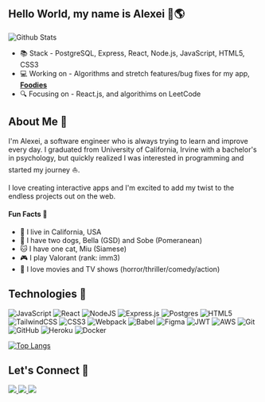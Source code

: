 ## Hello World, my name is Alexei 👋🌎

![Github Stats](https://github-readme-stats.vercel.app/api?username=alexei-dayrit&count_private=true&show_icons=true&include_all_commits=true&hide=contribs&theme=react)

- 📚 Stack - PostgreSQL, Express, React, Node.js, JavaScript, HTML5, CSS3
- 💻 Working on - Algorithms and stretch features/bug fixes for my app, [**Foodies**](https://foodies-web-app.herokuapp.com/)
- 🔍 Focusing on - React.js, and algorithims on LeetCode

## About Me 💬

I'm Alexei, a software engineer who is always trying to learn and improve every day. I graduated from University of California, Irvine with a bachelor's in psychology, but quickly realized I was interested in programming and started my journey ⛵️. 

I love creating interactive apps and I'm excited to add my twist to the endless projects out on the web.

#### Fun Facts 👀

- 📍 I live in California, USA
- 🐶 I have two dogs, Bella (GSD) and Sobe (Pomeranean)
- 🐱 I have one cat, Miu (Siamese)
- 🎮 I play Valorant (rank: imm3)
- 🍿 I love movies and TV shows (horror/thriller/comedy/action)

## Technologies 🤖

![JavaScript](https://img.shields.io/badge/javascript-%23323330.svg?style=for-the-badge&logo=javascript&logoColor=%23F7DF1E)
![React](https://img.shields.io/badge/react-%2320232a.svg?style=for-the-badge&logo=react&logoColor=%2361DAFB)
![NodeJS](https://img.shields.io/badge/node.js-6DA55F?style=for-the-badge&logo=node.js&logoColor=white)
![Express.js](https://img.shields.io/badge/express.js-%23404d59.svg?style=for-the-badge&logo=express&logoColor=%2361DAFB)
![Postgres](https://img.shields.io/badge/postgres-%23316192.svg?style=for-the-badge&logo=postgresql&logoColor=white)
![HTML5](https://img.shields.io/badge/html5-%23E34F26.svg?style=for-the-badge&logo=html5&logoColor=white)
![TailwindCSS](https://img.shields.io/badge/tailwindcss-%2338B2AC.svg?style=for-the-badge&logo=tailwind-css&logoColor=white)
![CSS3](https://img.shields.io/badge/css3-%231572B6.svg?style=for-the-badge&logo=css3&logoColor=white)
![Webpack](https://img.shields.io/badge/webpack-%238DD6F9.svg?style=for-the-badge&logo=webpack&logoColor=black)
![Babel](https://img.shields.io/badge/Babel-F9DC3e?style=for-the-badge&logo=babel&logoColor=black)
![Figma](https://img.shields.io/badge/figma-%23F24E1E.svg?style=for-the-badge&logo=figma&logoColor=white)
![JWT](https://img.shields.io/badge/JWT-black?style=for-the-badge&logo=JSON%20web%20tokens)
![AWS](https://img.shields.io/badge/AWS-%23FF9900.svg?style=for-the-badge&logo=amazon-aws&logoColor=white)
![Git](https://img.shields.io/badge/git-%23F05033.svg?style=for-the-badge&logo=git&logoColor=white)
![GitHub](https://img.shields.io/badge/github-%23121011.svg?style=for-the-badge&logo=github&logoColor=white)
![Heroku](https://img.shields.io/badge/heroku-%23430098.svg?style=for-the-badge&logo=heroku&logoColor=white)
![Docker](https://img.shields.io/badge/docker-%230db7ed.svg?style=for-the-badge&logo=docker&logoColor=white)

[![Top Langs](https://github-readme-stats.vercel.app/api/top-langs/?username=anuraghazra&layout=compact)](https://github.com/anuraghazra/github-readme-stats)

## Let's Connect 📲

<a href="https://www.linkedin.com/in/alexei-dayrit" target="">
  <img src='https://img.shields.io/badge/LinkedIn-0077B5?style=for-the-badge&logo=linkedin&logoColor=white'/>
</a>

<a href="mailto:alexeigdayrit@gmail.com" target="">
  <img src='https://img.shields.io/badge/Gmail-D14836?style=for-the-badge&logo=gmail&logoColor=white'/>
</a>

<a href="https://discord.com/users/107735399379537920" target="_blank">
  <img src='https://img.shields.io/badge/Discord-5865F2?style=for-the-badge&logo=discord&logoColor=white'/>
</a>
